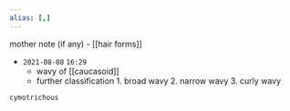 ```yaml
---
alias: [,]
---
```

mother note (if any) - [[hair forms]]

- `2021-08-08`  `16:29`
	- wavy of [[caucasoid]]
	- further classification 
			1. broad wavy
			2. narrow wavy
			3. curly wavy

```query
cymotrichous
```
